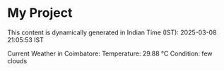 # My Project

This content is dynamically generated in Indian Time (IST): 2025-03-08 21:05:53 IST


Current Weather in Coimbatore:
Temperature: 29.88 °C
Condition: few clouds
